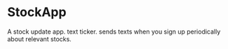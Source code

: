 # StockApp
A stock update app. text ticker. sends texts when you sign up periodically about relevant stocks.
